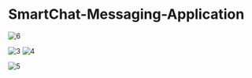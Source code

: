 # SmartChat-Messaging-Application

![6](https://user-images.githubusercontent.com/77671842/187288316-096fb644-9e2c-4ece-a452-92347bc0f654.png)

![3](https://user-images.githubusercontent.com/77671842/187287797-4923a22d-1911-47c6-b014-9e327971ef88.png)
![4](https://user-images.githubusercontent.com/77671842/187287818-f1aa542b-b14a-4287-a47b-963fe1cfee10.png)

![5](https://user-images.githubusercontent.com/77671842/187287826-141d0633-1e8f-4e86-aee2-166bc8a1f0ef.png)
